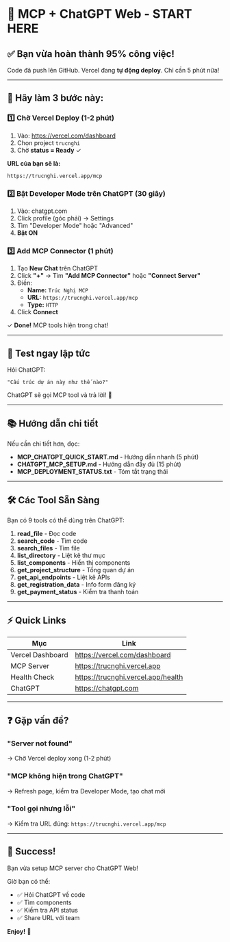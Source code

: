 # 🚀 MCP + ChatGPT Web - START HERE

## ✅ Bạn vừa hoàn thành 95% công việc!

Code đã push lên GitHub. Vercel đang **tự động deploy**. Chỉ cần 5 phút nữa!

---

## 📝 Hãy làm 3 bước này:

### 1️⃣ Chờ Vercel Deploy (1-2 phút)

1. Vào: https://vercel.com/dashboard
2. Chọn project `trucnghi`
3. Chờ **status = Ready** ✓

**URL của bạn sẽ là:**
```
https://trucnghi.vercel.app/mcp
```

### 2️⃣ Bật Developer Mode trên ChatGPT (30 giây)

1. Vào: chatgpt.com
2. Click profile (góc phải) → Settings
3. Tìm "Developer Mode" hoặc "Advanced"
4. **Bật ON**

### 3️⃣ Add MCP Connector (1 phút)

1. Tạo **New Chat** trên ChatGPT
2. Click **"+"** → Tìm **"Add MCP Connector"** hoặc **"Connect Server"**
3. Điền:
   - **Name:** `Trúc Nghị MCP`
   - **URL:** `https://trucnghi.vercel.app/mcp`
   - **Type:** `HTTP`
4. Click **Connect**

✓ **Done!** MCP tools hiện trong chat!

---

## 🎯 Test ngay lập tức

Hỏi ChatGPT:
```
"Cấu trúc dự án này như thế nào?"
```

ChatGPT sẽ gọi MCP tool và trả lời! 🎉

---

## 📚 Hướng dẫn chi tiết

Nếu cần chi tiết hơn, đọc:

- **MCP_CHATGPT_QUICK_START.md** - Hướng dẫn nhanh (5 phút)
- **CHATGPT_MCP_SETUP.md** - Hướng dẫn đầy đủ (15 phút)
- **MCP_DEPLOYMENT_STATUS.txt** - Tóm tắt trạng thái

---

## 🛠️ Các Tool Sẵn Sàng

Bạn có 9 tools có thể dùng trên ChatGPT:

1. **read_file** - Đọc code
2. **search_code** - Tìm code
3. **search_files** - Tìm file
4. **list_directory** - Liệt kê thư mục
5. **list_components** - Hiển thị components
6. **get_project_structure** - Tổng quan dự án
7. **get_api_endpoints** - Liệt kê APIs
8. **get_registration_data** - Info form đăng ký
9. **get_payment_status** - Kiểm tra thanh toán

---

## ⚡ Quick Links

| Mục | Link |
|-----|------|
| Vercel Dashboard | https://vercel.com/dashboard |
| MCP Server | https://trucnghi.vercel.app |
| Health Check | https://trucnghi.vercel.app/health |
| ChatGPT | https://chatgpt.com |

---

## ❓ Gặp vấn đề?

### "Server not found"
→ Chờ Vercel deploy xong (1-2 phút)

### "MCP không hiện trong ChatGPT"
→ Refresh page, kiểm tra Developer Mode, tạo chat mới

### "Tool gọi nhưng lỗi"
→ Kiểm tra URL đúng: `https://trucnghi.vercel.app/mcp`

---

## 🎉 Success!

Bạn vừa setup MCP server cho ChatGPT Web! 

Giờ bạn có thể:
- ✅ Hỏi ChatGPT về code
- ✅ Tìm components
- ✅ Kiểm tra API status
- ✅ Share URL với team

**Enjoy!** 🚀
